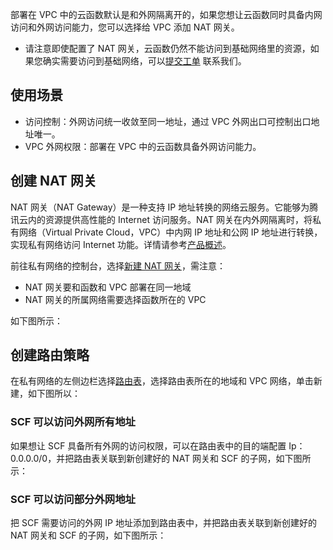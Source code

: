 部署在 VPC 中的云函数默认是和外网隔离开的，如果您想让云函数同时具备内网访问和外网访问能力，您可以选择给 VPC 添加 NAT 网关。
* 请注意即使配置了 NAT 网关，云函数仍然不能访问到基础网络里的资源，如果您确实需要访问到基础网络，可以[提交工单](https://console.cloud.tencent.com/workorder/category?level1_id=6&level2_id=668&source=0&data_title=%E6%97%A0%E6%9C%8D%E5%8A%A1%E5%99%A8%E4%BA%91%E5%87%BD%E6%95%B0%20SCF&step=1) 联系我们。


## 使用场景

* 访问控制：外网访问统一收敛至同一地址，通过 VPC 外网出口可控制出口地址唯一。
* VPC 外网权限：部署在 VPC 中的云函数具备外网访问能力。

## 创建 NAT 网关

NAT 网关（NAT Gateway）是一种支持 IP 地址转换的网络云服务。它能够为腾讯云内的资源提供高性能的 Internet 访问服务。NAT 网关在内外网隔离时，将私有网络（Virtual Private Cloud，VPC）中内网 IP 地址和公网 IP 地址进行转换，实现私有网络访问 Internet 功能。详情请参考[产品概述](https://cloud.tencent.com/document/product/552/12951)。

前往私有网络的控制台，选择[新建 NAT 网关](https://console.cloud.tencent.com/vpc/nat?rid=4)，需注意：
* NAT 网关要和函数和 VPC 部署在同一地域
* NAT 网关的所属网络需要选择函数所在的 VPC

如下图所示：

[](https://main.qcloudimg.com/raw/599bdf7444e9183d0d1b441878e75899.png)


## 创建路由策略

在私有网络的左侧边栏选择[路由表](https://console.cloud.tencent.com/vpc/route?rid=4)，选择路由表所在的地域和 VPC 网络，单击新建，如下图所以：
[](https://main.qcloudimg.com/raw/3b19930a68e19a60ee3a8ba6164e33cb.png)

### SCF 可以访问外网所有地址

如果想让 SCF 具备所有外网的访问权限，可以在路由表中的目的端配置 Ip：0.0.0.0/0，并把路由表关联到新创建好的 NAT 网关和 SCF 的子网，如下图所示：

[](https://main.qcloudimg.com/raw/efda02171e2eeaaa799146b36e36dce1.png)

### SCF 可以访问部分外网地址

把 SCF 需要访问的外网 IP 地址添加到路由表中，并把路由表关联到新创建好的 NAT 网关和 SCF 的子网，如下图所示：
[](https://main.qcloudimg.com/raw/747e594473da15a2319166923f718dda.png)


